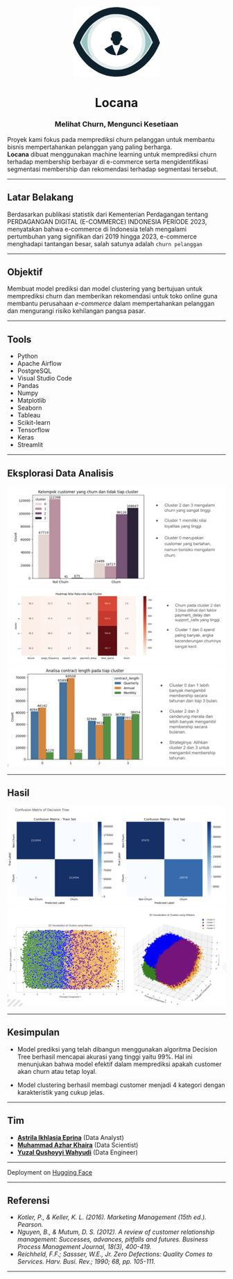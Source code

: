 <!-- ![Header Image](deployment/Locana.png) -->
<div align="center">
  <img src="deployment/Locana.png" alt="Locana" width="200"/>
</div>
<h1 align="center">Locana</h1>
<h3 align="center">Melihat Churn, Mengunci Kesetiaan</h3>

Proyek kami fokus pada memprediksi churn pelanggan untuk membantu bisnis mempertahankan pelanggan yang paling berharga.\
**Locana** dibuat menggunakan machine learning untuk memprediksi churn terhadap membership berbayar di e-commerce serta  mengidentifikasi segmentasi membership dan rekomendasi terhadap segmentasi tersebut.

---

## Latar Belakang
Berdasarkan publikasi statistik dari Kementerian Perdagangan tentang PERDAGANGAN DIGITAL (E-COMMERCE) 
INDONESIA PERIODE 2023, menyatakan bahwa e-commerce di Indonesia telah mengalami pertumbuhan yang 
signifikan dari 2019 hingga 2023, e-commerce menghadapi tantangan besar, salah satunya adalah `churn pelanggan`

---

## Objektif
Membuat model prediksi dan model clustering yang bertujuan untuk memprediksi churn dan memberikan rekomendasi untuk toko online guna membantu perusahaan _e-commerce_ dalam mempertahankan pelanggan dan mengurangi risiko kehilangan pangsa pasar.

---

## Tools
- Python
- Apache Airflow
- PostgreSQL
- Visual Studio Code
- Pandas
- Numpy
- Matplotlib
- Seaborn
- Tableau
- Scikit-learn
- Tensorflow
- Keras
- Streamlit

---

## Eksplorasi Data Analisis

![EDA 1](images/eda-1.png)
![EDA 2](images/eda-2.png)
![EDA 3](images/eda-3.png)

---

## Hasil
![Confusion Matrix](images/cm.png)
![2D and 3D Visualization](images/2d-3d.png)

---

## Kesimpulan
- Model prediksi yang telah dibangun menggunakan algoritma Decision Tree berhasil mencapai akurasi yang tinggi yaitu 99%. Hal ini menunjukan bahwa model efektif dalam memprediksi apakah customer akan churn atau tetap loyal.

- Model clustering berhasil membagi customer menjadi 4 kategori dengan karakteristik yang cukup jelas.

---

## Tim
- [**Astrila Ikhlasia Eprina**](https://www.linkedin.com/in/astrilalia/) (Data Analyst)
- [**Muhammad Azhar Khaira**](https://www.linkedin.com/in/azharkhaira/) (Data Scientist)
- [**Yuzal Qushoyyi Wahyudi**](https://www.linkedin.com/in/yuzalqushoyyiwahyudi/) (Data Engineer)
---

Deployment on [Hugging Face](https://huggingface.co/spaces/yuzalle/Locana)

---

## Referensi

- *Kotler, P., & Keller, K. L. (2016). Marketing Management (15th ed.). Pearson.*
- *Nguyen, B., & Mutum, D. S. (2012). A review of customer relationship management: Successes, advances, pitfalls and futures. Business Process Management Journal, 18(3), 400-419.*
- *Reichheld, F.F.; Sassser, W.E., Jr. Zero Defections: Quality Comes to Services. Harv. Busi. Rev.; 1990; 68, pp. 105-111.*
---
